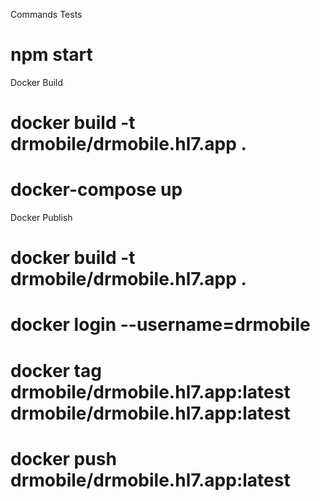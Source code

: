 Commands
Tests 
# npm start

Docker Build
# docker build -t drmobile/drmobile.hl7.app .
# docker-compose up

Docker Publish
# docker build -t drmobile/drmobile.hl7.app .
# docker login --username=drmobile
# docker tag drmobile/drmobile.hl7.app:latest drmobile/drmobile.hl7.app:latest
# docker push drmobile/drmobile.hl7.app:latest
